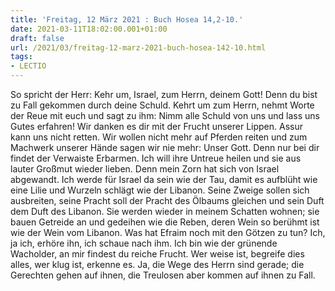 ```yaml
---
title: 'Freitag, 12 März 2021 : Buch Hosea 14,2-10.'
date: 2021-03-11T18:02:00.001+01:00
draft: false
url: /2021/03/freitag-12-marz-2021-buch-hosea-142-10.html
tags: 
- LECTIO
---
```


So spricht der Herr: Kehr um, Israel, zum Herrn, deinem Gott! Denn du bist zu Fall gekommen durch deine Schuld. Kehrt um zum Herrn, nehmt Worte der Reue mit euch und sagt zu ihm: Nimm alle Schuld von uns und lass uns Gutes erfahren! Wir danken es dir mit der Frucht unserer Lippen. Assur kann uns nicht retten. Wir wollen nicht mehr auf Pferden reiten und zum Machwerk unserer Hände sagen wir nie mehr: Unser Gott. Denn nur bei dir findet der Verwaiste Erbarmen. Ich will ihre Untreue heilen und sie aus lauter Großmut wieder lieben. Denn mein Zorn hat sich von Israel abgewandt. Ich werde für Israel da sein wie der Tau, damit es aufblüht wie eine Lilie und Wurzeln schlägt wie der Libanon. Seine Zweige sollen sich ausbreiten, seine Pracht soll der Pracht des Ölbaums gleichen und sein Duft dem Duft des Libanon. Sie werden wieder in meinem Schatten wohnen; sie bauen Getreide an und gedeihen wie die Reben, deren Wein so berühmt ist wie der Wein vom Libanon. Was hat Efraim noch mit den Götzen zu tun? Ich, ja ich, erhöre ihn, ich schaue nach ihm. Ich bin wie der grünende Wacholder, an mir findest du reiche Frucht. Wer weise ist, begreife dies alles, wer klug ist, erkenne es. Ja, die Wege des Herrn sind gerade; die Gerechten gehen auf ihnen, die Treulosen aber kommen auf ihnen zu Fall.
